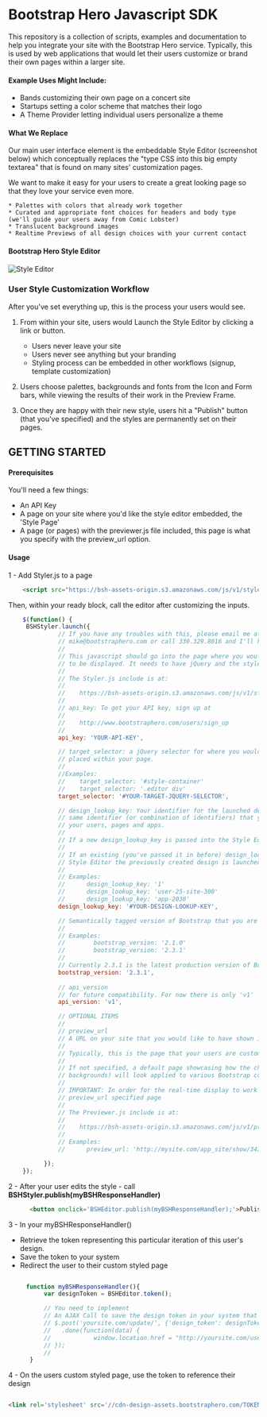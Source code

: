 Bootstrap Hero Javascript SDK
=========
This repository is a collection of scripts, examples and documentation to help you integrate your site with the Bootstrap Hero service. Typically, this is used by web applications that would let their users customize or brand their own pages within a larger site.

#### Example Uses Might Include:
  - Bands customizing their own page on a concert site
  - Startups setting a color scheme that matches their logo 
  - A Theme Provider letting individual users personalize a theme

#### What We Replace

Our main user interface element is the embeddable Style Editor (screenshot below) which conceptually replaces the "type CSS into this big empty textarea" that is found on many sites' customization pages.

We want to make it easy for your users to create a great looking page so that they love your service even more.

    * Palettes with colors that already work together
    * Curated and appropriate font choices for headers and body type (we'll guide your users away from Comic Lobster)
    * Translucent background images
    * Realtime Previews of all design choices with your current contact 

#### Bootstrap Hero Style Editor



![Style Editor](https://raw.github.com/BootstrapHero/javascript-sdk/master/demo/images/screenshot.jpg)



### User Style Customization Workflow

After you've set everything up, this is the process your users would see.

1. From within your site, users would Launch the Style Editor by clicking a link or button.

    * Users never leave your site
    * Users never see anything but your branding
    * Styling process can be embedded in other workflows (signup, template customization)
   
2. Users choose palettes, backgrounds and fonts from the Icon and Form bars, while viewing the results of their work in the Preview Frame.

3. Once they are happy with their new style, users hit a "Publish" button (that you've specified) and the styles are permanently set on their pages.


## GETTING STARTED

#### Prerequisites
You'll need a few things:

* An API Key
* A page on your site where you'd like the style editor embedded, the 'Style Page'
* A page (or pages) with the previewer.js file included, this page is what you specify with the preview_url option.

#### Usage

1 - Add Styler.js to a page


```html
    <script src="https://bsh-assets-origin.s3.amazonaws.com/js/v1/styler.js"></script>
```

Then, within your ready block, call the editor after customizing the inputs. 

```javascript
    $(function() {
     BSHStyler.launch({
              // If you have any troubles with this, please email me at 
              // mike@bootstraphero.com or call 330.329.8016 and I'll help you out.
              //
              // This javascript should go into the page where you would like the Style Editor
              // to be displayed. It needs to have jQuery and the styler.js referenced before launch
              //
              // The Styler.js include is at:
              // 
              //    https://bsh-assets-origin.s3.amazonaws.com/js/v1/styler.js
              //                        
              // api_key: To get your API key, sign up at 
              //
              //    http://www.bootstraphero.com/users/sign_up
              //               
              api_key: 'YOUR-API-KEY',

              // target_selector: a jQuery selector for where you would like the Style Editor
              // placed within your page.
              //
              //Examples:
              //    target_selector: '#style-container'
              //    target_selector: '.editor div'
              target_selector: '#YOUR-TARGET-JQUERY-SELECTOR',

              // design_lookup_key: Your identifier for the launched design, and typically the 
              // same identifier (or combination of identifiers) that you use in identifying 
              // your users, pages and apps.
              // 
              // If a new design_lookup_key is passed into the Style Editor a new Design is created.
              //
              // If an existing (you've passed it in before) design_lookup_key is passed into the
              // Style Editor the previously created design is launched for editing.
              //
              // Examples:
              //      design_lookup_key: '1'
              //      design_lookup_key: 'user-25-site-300'
              //      design_lookup_key: 'app-2030'        
              design_lookup_key: '#YOUR-DESIGN-LOOKUP-KEY',

              // Semantically tagged version of Bootstrap that you are using.
              // 
              // Examples:
              //        bootstrap_version: '2.1.0'
              //        bootstrap_version: '2.3.1'
              //
              // Currently 2.3.1 is the latest production version of Bootstrap
              bootstrap_version: '2.3.1',
              
              // api_version
              // for future compatibility. For now there is only 'v1'
              api_version: 'v1',

              // OPTIONAL ITEMS          
              // 
              // preview_url
              // A URL on your site that you would like to have shown in the viewport window of the style editor.
              //
              // Typically, this is the page that your users are customizing for themselves.
              //
              // If not specified, a default page showcasing how the chosen style elements (fonts, palettes and 
              // backgrounds) will look applied to various Bootstrap components.
              //
              // IMPORTANT: In order for the real-time display to work you'll need to include previewer.js on the 
              // preview_url specified page
              //
              // The Previewer.js include is at:
              // 
              //    https://bsh-assets-origin.s3.amazonaws.com/js/v1/previewer.js
              //
              // Examples:
              //      preview_url: 'http://mysite.com/app_site/show/343'

          });
    });
```

2 - After your user edits the style - call **BSHStyler.publish(myBSHResponseHandler)**

```html
      <button onclick='BSHEditor.publish(myBSHResponseHandler);'>Publish</button>
```

3 - In your myBSHResponseHandler() 

* Retrieve the token representing this particular iteration of this user's design.
* Save the token to your system 
* Redirect the user to their custom styled page

```javascript

     function myBSHResponseHandler(){          
          var designToken = BSHEditor.token();

          // You need to implement
          // An AJAX Call to save the design token in your system that redirects on success
          // $.post('yoursite.com/update/', {'design_token': designToken})
          //   .done(function(data) {
          //            window.location.href = "http://yoursite.com/user-branded-page/";
          // });
          //         
      }
```

4 - On the users custom styled page, use the token to reference their design

```html

<link rel='stylesheet' src='//cdn-design-assets.bootstraphero.com/TOKEN/design.css'>

```


